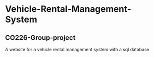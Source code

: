 # Vehicle-Rental-Management-System
## CO226-Group-project
A website for a vehicle rental management system with a sql database
